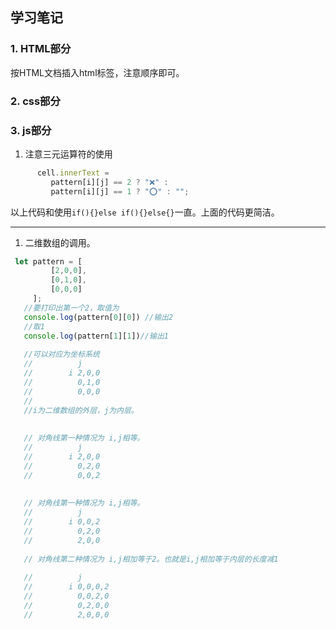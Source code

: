 ## 学习笔记
### 1. HTML部分
按HTML文档插入html标签，注意顺序即可。

### 2. css部分

### 3. js部分
1. 注意三元运算符的使用
```js
      cell.innerText =
         pattern[i][j] == 2 ? "❌" :
         pattern[i][j] == 1 ? "⭕️" : "";
```
以上代码和使用`if(){}else if(){}else{}`一直。上面的代码更简洁。

---
1. 二维数组的调用。

```js
 let pattern = [
         [2,0,0],
         [0,1,0],
         [0,0,0]
     ];
   //要打印出第一个2，取值为
   console.log(pattern[0][0]) //输出2
   //取1
   console.log(pattern[1][1])//输出1
   
   //可以对应为坐标系统
   //          j
   //        i 2,0,0
   //          0,1,0
   //          0,0,0
   //
   //i为二维数组的外层，j为内层。
   
   
   // 对角线第一种情况为 i,j相等。
   //          j
   //        i 2,0,0
   //          0,2,0
   //          0,0,2
   
   
   // 对角线第一种情况为 i,j相等。
   //          j
   //        i 0,0,2
   //          0,2,0
   //          2,0,0
   
   // 对角线第二种情况为 i,j相加等于2。也就是i,j相加等于内层的长度减1
   
   //          j
   //        i 0,0,0,2
   //          0,0,2,0
   //          0,2,0,0
   //          2,0,0,0
   
   
      
   
   
```






